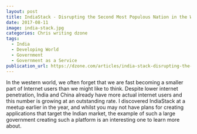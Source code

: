```yaml
---
layout: post
title: IndiaStack - Disrupting the Second Most Populous Nation in the World
date: 2017-08-11
image: india-stack.jpg
categories: Chris writing dzone
tags:
  - India
  - Developing World
  - Government
  - Government as a Service
publication_url: https://dzone.com/articles/india-stack-disrupting-the-second-most-populous-na
---
```


In the western world, we often forget that we are fast becoming a smaller part of Internet users than we might like to think. Despite lower internet penetration, India and China already have more actual internet users and this number is growing at an outstanding rate. I discovered IndiaStack at a meetup earlier in the year, and whilst you may not have plans for creating applications that target the Indian market, the example of such a large government creating such a platform is an interesting one to learn more about.
